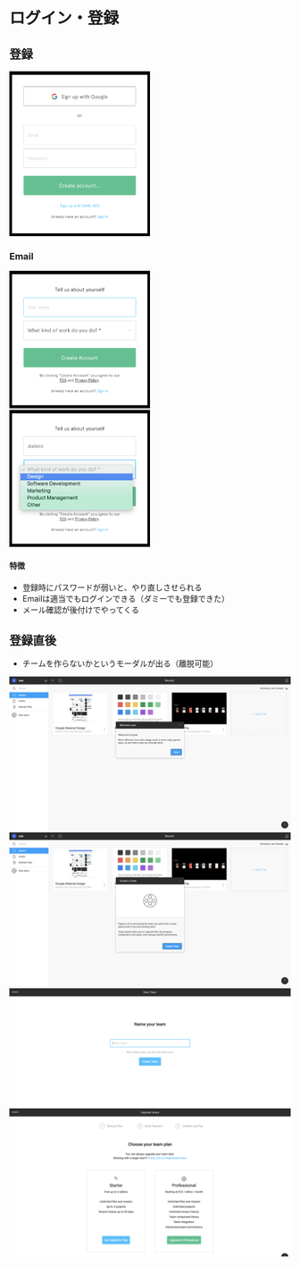 # ログイン・登録
## 登録
<img src='./signup.png' width=50%>

### Email
<img src='./signup_2.png' width=50%>
<img src='./signup_3.png' width=50%>

#### 特徴
- 登録時にパスワードが弱いと、やり直しさせられる
- Emailは適当でもログインできる（ダミーでも登録できた）
- メール確認が後付けでやってくる

## 登録直後
- チームを作らないかというモーダルが出る（離脱可能）

<img src='./setup.png'>
<img src='./setup_2.png'>
<img src='./setup_3.png'>
<img src='./setup_4.png'>

